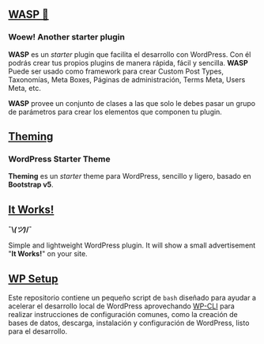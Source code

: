 ## [WASP 🐝](https://github.com/themingisprose/wasp)

### Woew! Another starter plugin

**WASP** es un _starter_ plugin que facilita el desarrollo con WordPress. Con él podrás crear tus propios plugins de manera rápida, fácil y sencilla. **WASP** Puede ser usado como framework para crear Custom Post Types, Taxonomías, Meta Boxes, Páginas de administración, Terms Meta, Users Meta, etc.

**WASP** provee un conjunto de clases a las que solo le debes pasar un grupo de parámetros para crear los elementos que componen tu plugin. 

## [Theming](https://github.com/themingisprose/theming)

### WordPress Starter Theme

**Theming** es un _starter_ theme para WordPress, sencillo y ligero, basado en **Bootstrap v5**.

## [It Works!](https://github.com/themingisprose/itworks)

**¯⁠\⁠_⁠(⁠ツ⁠)⁠_⁠/⁠¯**

Simple and lightweight WordPress plugin. It will show a small advertisement "**It Works!**" on your site.

## [WP Setup](https://github.com/rogertm/wp-setup)

Este repositorio contiene un pequeño script de `bash` diseñado para ayudar a acelerar el desarrollo local de WordPress aprovechando [WP-CLI](https://wp-cli.org) para realizar instrucciones de configuración comunes, como la creación  de bases de datos, descarga, instalación y configuración de WordPress, listo para el desarrollo.
